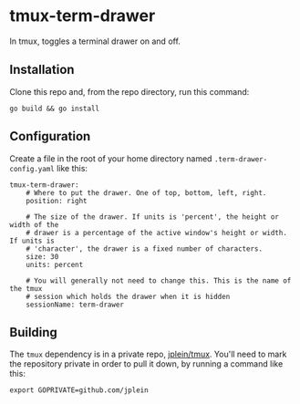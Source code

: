 # tmux-term-drawer

In tmux, toggles a terminal drawer on and off.

## Installation

Clone this repo and, from the repo directory, run this command:

```
go build && go install
```

## Configuration

Create a file in the root of your home directory named `.term-drawer-config.yaml` like this:

```
tmux-term-drawer:
    # Where to put the drawer. One of top, bottom, left, right.
    position: right

    # The size of the drawer. If units is 'percent', the height or width of the
    # drawer is a percentage of the active window's height or width. If units is
    # 'character', the drawer is a fixed number of characters.
    size: 30
    units: percent

    # You will generally not need to change this. This is the name of the tmux
    # session which holds the drawer when it is hidden
    sessionName: term-drawer
```

## Building

The `tmux` dependency is in a private repo, [jplein/tmux](https://github.com/jplein/tmux). You'll need to mark the repository private in order to pull it down, by running a command like this:

```
export GOPRIVATE=github.com/jplein
```